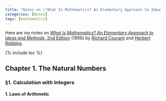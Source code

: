 ```yaml
---
title: "Notes on \"What Is Mathematics? An Elementary Approach to Ideas and Methods, 2nd Edition\""
categories: [Notes]
tags: [mathematics]
---
```


Here are my notes on [*What Is Mathematics? An Elementary Approach to Ideas and Methods*, 2nd Edition](https://www.amazon.com/dp/0195105192) (1996) by [Richard Courant](https://en.wikipedia.org/wiki/Richard_Courant) and [Herbert Robbins](https://en.wikipedia.org/wiki/Herbert_Robbins).

{% include toc %}

## Chapter 1. The Natural Numbers

### &sect;1. Calculation with Integers

#### 1. Laws of Arithmetic

